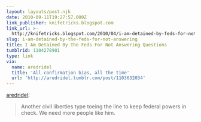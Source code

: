 ```yaml
---
layout: layouts/post.njk
date: 2010-09-11T19:27:57.000Z
link_publisher: knifetricks.blogspot.com
link_url: >-
  http://knifetricks.blogspot.com/2010/04/i-am-detained-by-feds-for-not-answering.html
slug: i-am-detained-by-the-feds-for-not-answering
title: I Am Detained By The Feds For Not Answering Questions
tumblrid: 1104278901
type: link
via:
  name: aredridel
  title: 'All confirmation bias, all the time'
  url: 'http://aredridel.tumblr.com/post/1103632034'
---
```

<p><a href="http://aredridel.tumblr.com/post/1103632034/i-am-detained-by-the-feds-for-not-answering-questions" class="tumblr_blog">aredridel</a>:</p>

<blockquote><p>Another civil liberties type toeing the line to keep federal powers in check. We need more people like him.</p></blockquote>
